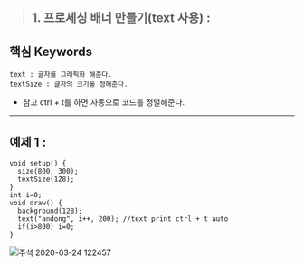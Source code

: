 > ## 1. 프로세싱 배너 만들기(text 사용) : 
## 핵심 Keywords 
    text : 글자를 그래픽화 해준다.
    textSize : 글자의 크기를 정해준다.
    
* 참고 ctrl + t를 하면 자동으로 코드를 정렬해준다.
    
* * *

## 예제 1 : 
```processing
void setup() {
  size(800, 300);
  textSize(128);
}
int i=0;
void draw() {
  background(128);
  text("andong", i++, 200); //text print ctrl + t auto
  if(i>800) i=0;
}
```

![주석 2020-03-24 122457](https://user-images.githubusercontent.com/50895677/77385091-7dd2a680-6dca-11ea-96ff-16276ec65d5f.png)
